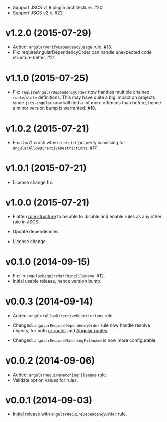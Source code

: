 - Support JSCS v1.8 plugin architecture. #20.
- Support JSCS v2.x. #22.

# v1.2.0 (2015-07-29)

- Added: `angularVerifyDependencyUsage` rule. #13.
- Fix: requireAngularDependencyOrder can handle unexpected code structure better. #21.

# v1.1.0 (2015-07-25)

- Fix: `requireAngularDependencyOrder` now handles multiple chained `route`/`state`
  definitions. This may have quite a big impact on projects since `jscs-angular` now will
  find a lot more offences than before, hence a minor version bump is warranted. #18.

# v1.0.2 (2015-07-21)

- Fix: Don't crash when `restrict` property is missing for `angularAllowDirectiveRestrictions`. #17.

# v1.0.1 (2015-07-21)

- License change fix.

# v1.0.0 (2015-07-21)

- Flatten [rule structure](flatten-link) to be able to disable and enable rules as any other rule in JSCS.
- Update dependencies.
- License change.

  [flatten-link]: https://github.com/tregusti/jscs-angular/commit/2e9336586e72ef4448370e245deceb9d90d82a73

# v0.1.0 (2014-09-15)

- Fix: In `angularRequireMatchingFilename`. #12.
- Initial usable release, hence version bump.

# v0.0.3 (2014-09-14)

- Added: `angularAllowDirectiveRestrictions` rule.
- Changed: `angularRequireDependencyOrder` rule now handle resolve objects, for both
  [ui-router][ui-router] and [Angular routes][ng-route].
- Changed: `angularRequireMatchingFilename` is now more configurable.

  [ng-route]: https://docs.angularjs.org/tutorial/step_07
  [ui-router]: http://angular-ui.github.io/ui-router/

# v0.0.2 (2014-09-06)

- Added: `angularRequireMatchingFilename` rule.
- Validate option values for rules.

# v0.0.1 (2014-09-03)

- Initial release with `angularRequireDependencyOrder` rule.
